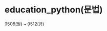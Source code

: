 # education_python(문법)
0508(월) ~ 0512(금)
<!--
- 0515(월) ~ 0519(금) : Python (자료구조)
- 0522(월) ~ 0526(금) : Python (데이터분석)
- 0726(수) ~ 0728(금), 0807(월) ~ 0809(수) : Python (AI)
-->
